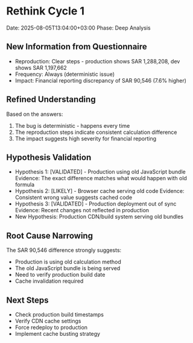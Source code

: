 # Rethink Cycle 1
Date: 2025-08-05T13:04:00+03:00
Phase: Deep Analysis

## New Information from Questionnaire
- Reproduction: Clear steps - production shows SAR 1,288,208, dev shows SAR 1,197,662
- Frequency: Always (deterministic issue)
- Impact: Financial reporting discrepancy of SAR 90,546 (7.6% higher)

## Refined Understanding
Based on the answers:
1. The bug is deterministic - happens every time
2. The reproduction steps indicate consistent calculation difference
3. The impact suggests high severity for financial reporting

## Hypothesis Validation
- Hypothesis 1: [VALIDATED] - Production using old JavaScript bundle
  Evidence: The exact difference matches what would happen with old formula
- Hypothesis 2: [LIKELY] - Browser cache serving old code
  Evidence: Consistent wrong value suggests cached code
- Hypothesis 3: [VALIDATED] - Production deployment out of sync
  Evidence: Recent changes not reflected in production
- New Hypothesis: Production CDN/build system serving old bundles

## Root Cause Narrowing
The SAR 90,546 difference strongly suggests:
- Production is using old calculation method
- The old JavaScript bundle is being served
- Need to verify production build date
- Cache invalidation required

## Next Steps
- Check production build timestamps
- Verify CDN cache settings
- Force redeploy to production
- Implement cache busting strategy